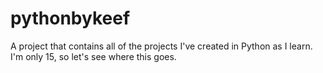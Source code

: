 # pythonbykeef
A project that contains all of the projects I've created in Python as I learn. I'm only 15, so let's see where this goes.
